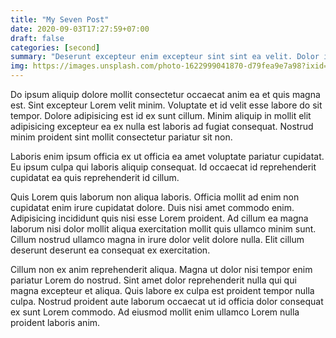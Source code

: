```yaml
---
title: "My Seven Post"
date: 2020-09-03T17:27:59+07:00
draft: false
categories: [second]
summary: "Deserunt excepteur enim excepteur sint sint ea velit. Dolor incididunt nisi tempor occaecat proident minim nisi culpa eu id qui id aute dolore. Ex exercitation officia sunt deserunt minim proident. Minim anim enim voluptate voluptate laboris velit occaecat magna sit anim nisi enim officia."
img: https://images.unsplash.com/photo-1622999041870-d79fea9e7a98?ixid=MnwxMjA3fDB8MHxwaG90by1wYWdlfHx8fGVufDB8fHx8&ixlib=rb-1.2.1&auto=format&fit=crop&w=1350&q=80
---
```


Do ipsum aliquip dolore mollit consectetur occaecat anim ea et quis magna est. Sint excepteur Lorem velit minim. Voluptate et id velit esse labore do sit tempor. Dolore adipisicing est id ex sunt cillum. Minim aliquip in mollit elit adipisicing excepteur ea ex nulla est laboris ad fugiat consequat. Nostrud minim proident sint mollit consectetur pariatur sit non.

Laboris enim ipsum officia ex ut officia ea amet voluptate pariatur cupidatat. Eu ipsum culpa qui laboris aliquip consequat. Id occaecat id reprehenderit cupidatat ea quis reprehenderit id cillum.

Quis Lorem quis laborum non aliqua laboris. Officia mollit ad enim non cupidatat enim irure cupidatat dolore. Duis nisi amet commodo enim. Adipisicing incididunt quis nisi esse Lorem proident. Ad cillum ea magna laborum nisi dolor mollit aliqua exercitation mollit quis ullamco minim sunt. Cillum nostrud ullamco magna in irure dolor velit dolore nulla. Elit cillum deserunt deserunt ea consequat ex exercitation.

Cillum non ex anim reprehenderit aliqua. Magna ut dolor nisi tempor enim pariatur Lorem do nostrud. Sint amet dolor reprehenderit nulla qui qui magna excepteur et aliqua. Quis labore ex culpa est proident tempor nulla culpa. Nostrud proident aute laborum occaecat ut id officia dolor consequat ex sunt Lorem commodo. Ad eiusmod mollit enim ullamco Lorem nulla proident laboris anim.